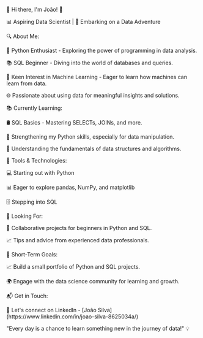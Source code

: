 👋 Hi there, I'm João! 🌟

📊 Aspiring Data Scientist | 🚀 Embarking on a Data Adventure

🔍 About Me:

🐍 Python Enthusiast - Exploring the power of programming in data analysis.
<p>📚 SQL Beginner - Diving into the world of databases and queries.<p>
<p>🤖 Keen Interest in Machine Learning - Eager to learn how machines can learn from data.<p>
<p>🌐 Passionate about using data for meaningful insights and solutions.<p>
<p><p>
<p>📚 Currently Learning:<p>
<p><p>
<p>🛢️ SQL Basics - Mastering SELECTs, JOINs, and more.<p>
<p>🐍 Strengthening my Python skills, especially for data manipulation.<p>
<p>🤔 Understanding the fundamentals of data structures and algorithms.<p>
<p><p>
🔨 Tools & Technologies:
<p><p>
<p>💻 Starting out with Python<p>
<p>📊 Eager to explore pandas, NumPy, and matplotlib<p>
<p>🗄️ Stepping into SQL<p>
<p><p>
<p>👥 Looking For:<p>
<p><p>
<p>🤝 Collaborative projects for beginners in Python and SQL.<p>
<p>📈 Tips and advice from experienced data professionals.<p>
<p><p>
<p>🚀 Short-Term Goals:<p>
<p><p>
<p>📈 Build a small portfolio of Python and SQL projects.<p>
<p>🌍 Engage with the data science community for learning and growth.<p>
<p><p>
<p>📬 Get in Touch:<p>
<p><p>
<p>💼 Let's connect on LinkedIn - [João Silva](https://www.linkedin.com/in/joao-silva-8625034a/)<p>
<p><p>
<p>"Every day is a chance to learn something new in the journey of data!" 💡
